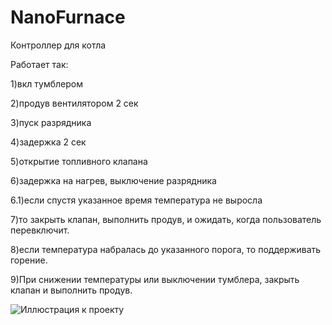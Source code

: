 # NanoFurnace
Контроллер для  котла

Работает так:

1)вкл тумблером

2)продув вентилятором 2 сек

3)пуск разрядника 

4)задержка 2 сек

5)открытие топливного клапана

6)задержка на нагрев, выключение разрядника

6.1)если спустя указанное время температура не выросла

  7)то закрыть клапан, выполнить продув, и ожидать, когда пользователь перевключит.
  
8)если температура набралась до указанного порога, то поддерживать горение. 

9)При снижении температуры или выключении тумблера, закрыть клапан и выполнить продув.

![Иллюстрация к проекту](https://https://github.com/Ksiw/NanoFurnace/tree/master/NanoFurnace/Sheme.PNG)


